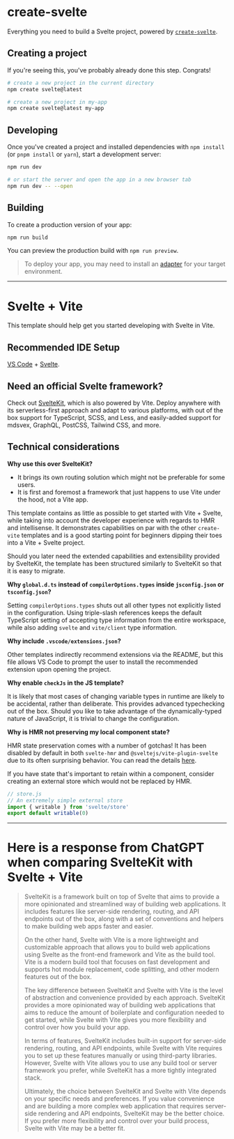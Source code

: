 # create-svelte

Everything you need to build a Svelte project, powered by [`create-svelte`](https://github.com/sveltejs/kit/tree/master/packages/create-svelte).

## Creating a project

If you're seeing this, you've probably already done this step. Congrats!

```bash
# create a new project in the current directory
npm create svelte@latest

# create a new project in my-app
npm create svelte@latest my-app
```

## Developing

Once you've created a project and installed dependencies with `npm install` (or `pnpm install` or `yarn`), start a development server:

```bash
npm run dev

# or start the server and open the app in a new browser tab
npm run dev -- --open
```

## Building

To create a production version of your app:

```bash
npm run build
```

You can preview the production build with `npm run preview`.

> To deploy your app, you may need to install an [adapter](https://kit.svelte.dev/docs/adapters) for your target environment.

---

# Svelte + Vite

This template should help get you started developing with Svelte in Vite.

## Recommended IDE Setup

[VS Code](https://code.visualstudio.com/) + [Svelte](https://marketplace.visualstudio.com/items?itemName=svelte.svelte-vscode).

## Need an official Svelte framework?

Check out [SvelteKit](https://github.com/sveltejs/kit#readme), which is also powered by Vite. Deploy anywhere with its serverless-first approach and adapt to various platforms, with out of the box support for TypeScript, SCSS, and Less, and easily-added support for mdsvex, GraphQL, PostCSS, Tailwind CSS, and more.

## Technical considerations

**Why use this over SvelteKit?**

- It brings its own routing solution which might not be preferable for some users.
- It is first and foremost a framework that just happens to use Vite under the hood, not a Vite app.

This template contains as little as possible to get started with Vite + Svelte, while taking into account the developer experience with regards to HMR and intellisense. It demonstrates capabilities on par with the other `create-vite` templates and is a good starting point for beginners dipping their toes into a Vite + Svelte project.

Should you later need the extended capabilities and extensibility provided by SvelteKit, the template has been structured similarly to SvelteKit so that it is easy to migrate.

**Why `global.d.ts` instead of `compilerOptions.types` inside `jsconfig.json` or `tsconfig.json`?**

Setting `compilerOptions.types` shuts out all other types not explicitly listed in the configuration. Using triple-slash references keeps the default TypeScript setting of accepting type information from the entire workspace, while also adding `svelte` and `vite/client` type information.

**Why include `.vscode/extensions.json`?**

Other templates indirectly recommend extensions via the README, but this file allows VS Code to prompt the user to install the recommended extension upon opening the project.

**Why enable `checkJs` in the JS template?**

It is likely that most cases of changing variable types in runtime are likely to be accidental, rather than deliberate. This provides advanced typechecking out of the box. Should you like to take advantage of the dynamically-typed nature of JavaScript, it is trivial to change the configuration.

**Why is HMR not preserving my local component state?**

HMR state preservation comes with a number of gotchas! It has been disabled by default in both `svelte-hmr` and `@sveltejs/vite-plugin-svelte` due to its often surprising behavior. You can read the details [here](https://github.com/rixo/svelte-hmr#svelte-hmr).

If you have state that's important to retain within a component, consider creating an external store which would not be replaced by HMR.

```js
// store.js
// An extremely simple external store
import { writable } from 'svelte/store'
export default writable(0)
```

---

# Here is a response from ChatGPT when comparing SvelteKit with Svelte + Vite

> SvelteKit is a framework built on top of Svelte that aims to provide a more opinionated and streamlined way of building web applications. It includes features like server-side rendering, routing, and API endpoints out of the box, along with a set of conventions and helpers to make building web apps faster and easier.
>
> On the other hand, Svelte with Vite is a more lightweight and customizable approach that allows you to build web applications using Svelte as the front-end framework and Vite as the build tool. Vite is a modern build tool that focuses on fast development and supports hot module replacement, code splitting, and other modern features out of the box.
>
> The key difference between SvelteKit and Svelte with Vite is the level of abstraction and convenience provided by each approach. SvelteKit provides a more opinionated way of building web applications that aims to reduce the amount of boilerplate and configuration needed to get started, while Svelte with Vite gives you more flexibility and control over how you build your app.
>
> In terms of features, SvelteKit includes built-in support for server-side rendering, routing, and API endpoints, while Svelte with Vite requires you to set up these features manually or using third-party libraries. However, Svelte with Vite allows you to use any build tool or server framework you prefer, while SvelteKit has a more tightly integrated stack.
>
> Ultimately, the choice between SvelteKit and Svelte with Vite depends on your specific needs and preferences. If you value convenience and are building a more complex web application that requires server-side rendering and API endpoints, SvelteKit may be the better choice. If you prefer more flexibility and control over your build process, Svelte with Vite may be a better fit.
